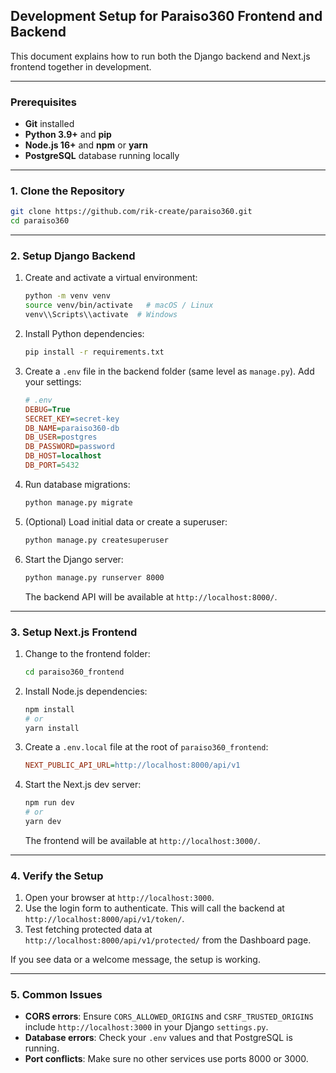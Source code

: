 ## Development Setup for Paraiso360 Frontend and Backend

This document explains how to run both the Django backend and Next.js frontend together in development.

---

### Prerequisites

- **Git** installed
- **Python 3.9+** and **pip**
- **Node.js 16+** and **npm** or **yarn**
- **PostgreSQL** database running locally

---

### 1. Clone the Repository

```bash
git clone https://github.com/rik-create/paraiso360.git
cd paraiso360
```

---

### 2. Setup Django Backend

1. Create and activate a virtual environment:

   ```bash
   python -m venv venv
   source venv/bin/activate   # macOS / Linux
   venv\\Scripts\\activate  # Windows
   ```

2. Install Python dependencies:

   ```bash
   pip install -r requirements.txt
   ```

3. Create a `.env` file in the backend folder (same level as `manage.py`). Add your settings:

   ```ini
   # .env
   DEBUG=True
   SECRET_KEY=secret-key
   DB_NAME=paraiso360-db
   DB_USER=postgres
   DB_PASSWORD=password
   DB_HOST=localhost
   DB_PORT=5432
   ```

4. Run database migrations:

   ```bash
   python manage.py migrate
   ```

5. (Optional) Load initial data or create a superuser:

   ```bash
   python manage.py createsuperuser
   ```

6. Start the Django server:

   ```bash
   python manage.py runserver 8000
   ```

   The backend API will be available at `http://localhost:8000/`.

---

### 3. Setup Next.js Frontend

1. Change to the frontend folder:

   ```bash
   cd paraiso360_frontend
   ```

2. Install Node.js dependencies:

   ```bash
   npm install
   # or
   yarn install
   ```

3. Create a `.env.local` file at the root of `paraiso360_frontend`:

   ```ini
   NEXT_PUBLIC_API_URL=http://localhost:8000/api/v1
   ```

4. Start the Next.js dev server:

   ```bash
   npm run dev
   # or
   yarn dev
   ```

   The frontend will be available at `http://localhost:3000/`.

---

### 4. Verify the Setup

1. Open your browser at `http://localhost:3000`.
2. Use the login form to authenticate. This will call the backend at `http://localhost:8000/api/v1/token/`.
3. Test fetching protected data at `http://localhost:8000/api/v1/protected/` from the Dashboard page.

If you see data or a welcome message, the setup is working.

---

### 5. Common Issues

- **CORS errors**: Ensure `CORS_ALLOWED_ORIGINS` and `CSRF_TRUSTED_ORIGINS` include `http://localhost:3000` in your Django `settings.py`.
- **Database errors**: Check your `.env` values and that PostgreSQL is running.
- **Port conflicts**: Make sure no other services use ports 8000 or 3000.
